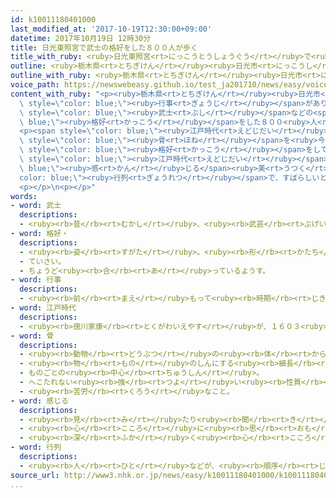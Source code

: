 ```yaml
---
id: k10011180401000
last_modified_at: '2017-10-19T12:30:00+09:00'
datetime: 2017年10月19日 12時30分
title: 日光東照宮で武士の格好をした８００人が歩く
title_with_ruby: <ruby>日光東照宮<rt>にっこうとうしょうぐう</rt></ruby>で<ruby>武士<rt>ぶし</rt></ruby>の<ruby>格好<rt>かっこう</rt></ruby>をした８００<ruby>人<rt>にん</rt></ruby>が<ruby>歩<rt>ある</rt></ruby>く
outline: <ruby>栃木県<rt>とちぎけん</rt></ruby><ruby>日光市<rt>にっこうし</rt></ruby>にある<ruby>日光東照宮<rt>にっこうとうしょうぐう</rt></ruby>で１７<ruby>日<rt>にち</rt></ruby>、「<ruby>百物揃<rt>ひゃくものぞろい</rt></ruby><ruby>千人武者行列<rt>せんにんむしゃぎょうれつ</rt></ruby>」という<ruby>行事<rt>ぎょうじ</rt></ruby>がありました。
outline_with_ruby: <ruby>栃木県<rt>とちぎけん</rt></ruby><ruby>日光市<rt>にっこうし</rt></ruby>にある<ruby>日光東照宮<rt>にっこうとうしょうぐう</rt></ruby>で１７<ruby>日<rt>にち</rt></ruby>、「<ruby>百物揃<rt>ひゃくものぞろい</rt></ruby><ruby>千人武者行列<rt>せんにんむしゃぎょうれつ</rt></ruby>」という<ruby>行事<rt>ぎょうじ</rt></ruby>がありました。
voice_path: https://newswebeasy.github.io/test_ja201710/news/easy/voice/2017/10/19/k10011180401000.mp3
content_with_ruby: "<p><ruby>栃木県<rt>とちぎけん</rt></ruby><ruby>日光市<rt>にっこうし</rt></ruby>にある<ruby>日光東照宮<rt>にっこうとうしょうぐう</rt></ruby>で１７<ruby>日<rt>にち</rt></ruby>、「<ruby>百物揃<rt>ひゃくものぞろい</rt></ruby><ruby>千人武者行列<rt>せんにんむしゃぎょうれつ</rt></ruby>」という<span\
  \ style=\"color: blue;\"><ruby>行事<rt>ぎょうじ</rt></ruby></span>がありました。<ruby>毎年<rt>まいとし</rt></ruby><ruby>春<rt>はる</rt></ruby>と<ruby>秋<rt>あき</rt></ruby>にあって、<span\
  \ style=\"color: blue;\"><ruby>武士<rt>ぶし</rt></ruby></span>などの<span style=\"color:\
  \ blue;\"><ruby>格好<rt>かっこう</rt></ruby></span>をした８００<ruby>人<rt>にん</rt></ruby>ぐらいの<ruby>人<rt>ひと</rt></ruby>が、１ｋｍの<ruby>道<rt>みち</rt></ruby>をゆっくり<ruby>歩<rt>ある</rt></ruby>きました。</p>\n\
  <p><span style=\"color: blue;\"><ruby>江戸時代<rt>えどじだい</rt></ruby></span>に、<ruby>徳川家康<rt>とくがわいえやす</rt></ruby>が<ruby>亡<rt>な</rt></ruby>くなったあと<span\
  \ style=\"color: blue;\"><ruby>骨<rt>ほね</rt></ruby></span>を<ruby>今<rt>いま</rt></ruby>の<ruby>静岡県<rt>しずおかけん</rt></ruby>から<ruby>日光東照宮<rt>にっこうとうしょうぐう</rt></ruby>まで<ruby>運<rt>はこ</rt></ruby>んだときと<ruby>同<rt>おな</rt></ruby>じような<span\
  \ style=\"color: blue;\"><ruby>格好<rt>かっこう</rt></ruby></span>をしています。</p>\n<p><ruby>東京<rt>とうきょう</rt></ruby>から<ruby>来<rt>き</rt></ruby>た<ruby>女性<rt>じょせい</rt></ruby>は「<span\
  \ style=\"color: blue;\"><ruby>江戸時代<rt>えどじだい</rt></ruby></span>を<span style=\"color:\
  \ blue;\"><ruby>感<rt>かん</rt></ruby>じる</span><ruby>美<rt>うつく</rt></ruby>しい<span style=\"\
  color: blue;\"><ruby>行列<rt>ぎょうれつ</rt></ruby></span>で、すばらしいと<ruby>思<rt>おも</rt></ruby>いました」と<ruby>話<rt>はな</rt></ruby>していました。</p>\n\
  <p></p>\n<p></p>"
words:
- word: 武士
  descriptions:
  - <ruby><rb>昔</rb><rt>むかし</rt></ruby>、<ruby><rb>武芸</rb><rt>ぶげい</rt></ruby>を<ruby><rb>身</rb><rt>み</rt></ruby>につけて、いくさで<ruby><rb>戦</rb><rt>たたか</rt></ruby>った<ruby><rb>人</rb><rt>ひと</rt></ruby>。さむらい。
- word: 格好・
  descriptions:
  - <ruby><rb>姿</rb><rt>すがた</rt></ruby>。<ruby><rb>形</rb><rt>かたち</rt></ruby>。
  - ていさい。
  - ちょうど<ruby><rb>合</rb><rt>あ</rt></ruby>っているようす。
- word: 行事
  descriptions:
  - <ruby><rb>前</rb><rt>まえ</rt></ruby>もって<ruby><rb>時期</rb><rt>じき</rt></ruby>を<ruby><rb>決</rb><rt>き</rt></ruby>めて<ruby><rb>行</rb><rt>おこな</rt></ruby>われる、もよおし。
- word: 江戸時代
  descriptions:
  - <ruby><rb>徳川家康</rb><rt>とくがわいえやす</rt></ruby>が、１６０３<ruby><rb>年</rb><rt>ねん</rt></ruby>に<ruby><rb>江戸</rb><rt>えど</rt></ruby>に<ruby><rb>幕府</rb><rt>ばくふ</rt></ruby>を<ruby><rb>開</rb><rt>ひら</rt></ruby>いてから、１８６７<ruby><rb>年</rb><rt>ねん</rt></ruby>にほろびるまでの<ruby><rb>約</rb><rt>やく</rt></ruby>２６０<ruby><rb>年間</rb><rt>ねんかん</rt></ruby>。<ruby><rb>鎖国</rb><rt>さこく</rt></ruby>のために<ruby><rb>日本</rb><rt>にっぽん</rt></ruby><ruby><rb>独特</rb><rt>どくとく</rt></ruby>の<ruby><rb>文化</rb><rt>ぶんか</rt></ruby>が<ruby><rb>栄</rb><rt>さか</rt></ruby>えた。「<ruby><rb>徳川時代</rb><rt>とくがわじだい</rt></ruby>」ともいう。
- word: 骨
  descriptions:
  - <ruby><rb>動物</rb><rt>どうぶつ</rt></ruby>の<ruby><rb>体</rb><rt>からだ</rt></ruby>の<ruby><rb>中</rb><rt>なか</rt></ruby>にあって、<ruby><rb>体</rb><rt>からだ</rt></ruby>を<ruby><rb>支</rb><rt>ささ</rt></ruby>えているかたいもの。
  - <ruby><rb>物</rb><rt>もの</rt></ruby>のしんにする<ruby><rb>細長</rb><rt>ほそなが</rt></ruby>い<ruby><rb>竹</rb><rt>たけ</rt></ruby>や<ruby><rb>金属</rb><rt>きんぞく</rt></ruby>。
  - ものごとの<ruby><rb>中心</rb><rt>ちゅうしん</rt></ruby>。
  - へこたれない<ruby><rb>強</rb><rt>つよ</rt></ruby>い<ruby><rb>性質</rb><rt>せいしつ</rt></ruby>。
  - <ruby><rb>苦労</rb><rt>くろう</rt></ruby>なこと。
- word: 感じる
  descriptions:
  - <ruby><rb>見</rb><rt>み</rt></ruby>たり<ruby><rb>聞</rb><rt>き</rt></ruby>いたりさわったりして、ある<ruby><rb>感</rb><rt>かん</rt></ruby>じを<ruby><rb>体</rb><rt>からだ</rt></ruby>に<ruby><rb>受</rb><rt>う</rt></ruby>ける。
  - <ruby><rb>心</rb><rt>こころ</rt></ruby>に<ruby><rb>思</rb><rt>おも</rt></ruby>う。
  - <ruby><rb>深</rb><rt>ふか</rt></ruby>く<ruby><rb>心</rb><rt>こころ</rt></ruby>にしみる。<ruby><rb>感動</rb><rt>かんどう</rt></ruby>する。
- word: 行列
  descriptions:
  - <ruby><rb>人</rb><rt>ひと</rt></ruby>などが、<ruby><rb>順序</rb><rt>じゅんじょ</rt></ruby>よく<ruby><rb>並</rb><rt>なら</rt></ruby>ぶこと。<ruby><rb>順</rb><rt>じゅん</rt></ruby>に<ruby><rb>並</rb><rt>なら</rt></ruby>んだ<ruby><rb>列</rb><rt>れつ</rt></ruby>。
source_url: http://www3.nhk.or.jp/news/easy/k10011180401000/k10011180401000.html
...
```


